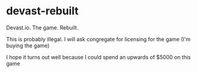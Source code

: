 # devast-rebuilt
Devast.io. The game. Rebuilt.


This is probably illegal. I will ask congregate for licensing for the game
(I'm buying the game)

I hope it turns out well because I could spend an upwards of $5000 on this game
